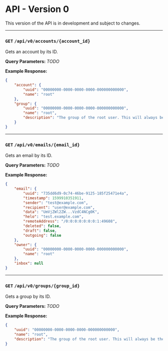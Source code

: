 # API - Version 0
This version of the API is in development and subject to changes.


---


### `GET` `/api/v0/accounts/{account_id}`
Gets an account by its ID.


**Query Parameters:**
*TODO*


**Example Response:**
```json
{
    "account": {
        "uuid": "00000000-0000-0000-0000-000000000000",
        "name": "root"
    },
    "group": {
        "uuid": "00000000-0000-0000-0000-000000000000",
        "name": "root",
        "description": "The group of the root user. This will always be the highest available group."
    }
}
```


---


### `GET` `/api/v0/emails/{email_id}`
Gets an email by its ID.


**Query Parameters:**
*TODO*


**Example Response:**
```json
{
    "email": {
        "uuid": "735dd6d9-0c74-46be-9125-185f25471e4a",
        "timestamp": 1599910351911,
        "sender": "test@example.com",
        "recipient": "user@example.com",
        "data": "UmVjZWl2ZW...VzdC4NCg0K",
        "helo": "test.example.com",
        "remoteAddress": "/0:0:0:0:0:0:0:1:49608",
        "deleted": false,
        "draft": false,
        "outgoing": false
    },
    "owner": {
        "uuid": "00000000-0000-0000-0000-000000000000",
        "name": "root"
    },
    "inbox": null
}
```


---


### `GET` `/api/v0/groups/{group_id}`
Gets a group by its ID.


**Query Parameters:**
*TODO*


**Example Response:**
```json
{
    "uuid": "00000000-0000-0000-0000-000000000000",
    "name": "root",
    "description": "The group of the root user. This will always be the highest available group."
}
```